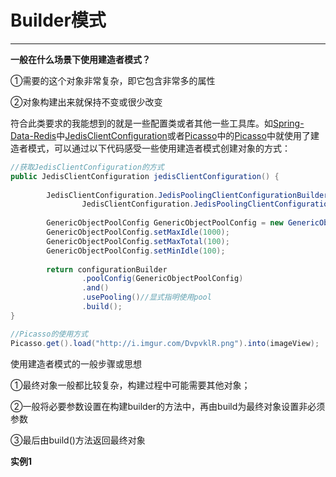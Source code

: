 # Builder模式

---

**一般在什么场景下使用建造者模式？**

①需要的这个对象非常复杂，即它包含非常多的属性

②对象构建出来就保持不变或很少改变

符合此类要求的我能想到的就是一些配置类或者其他一些工具库。如[Spring-Data-Redis](https://github.com/spring-projects/spring-data-redis)中[JedisClientConfiguration](https://github.com/spring-projects/spring-data-redis/blob/master/src/main/java/org/springframework/data/redis/connection/jedis/JedisClientConfiguration.java)或者[Picasso](http://square.github.io/picasso/)中的[Picasso](https://github.com/square/picasso/blob/master/picasso/src/main/java/com/squareup/picasso3/Picasso.java)中就使用了建造者模式，可以通过以下代码感受一些使用建造者模式创建对象的方式：

```java
//获取JedisClientConfiguration的方式
public JedisClientConfiguration jedisClientConfiguration() {
        
        JedisClientConfiguration.JedisPoolingClientConfigurationBuilder configurationBuilder = (
                JedisClientConfiguration.JedisPoolingClientConfigurationBuilder) JedisClientConfiguration.builder();
        
        GenericObjectPoolConfig GenericObjectPoolConfig = new GenericObjectPoolConfig();
        GenericObjectPoolConfig.setMaxIdle(1000);
        GenericObjectPoolConfig.setMaxTotal(100);
        GenericObjectPoolConfig.setMinIdle(100);
        
        return configurationBuilder
                .poolConfig(GenericObjectPoolConfig)
                .and()
                .usePooling()//显式指明使用pool
                .build();
}

//Picasso的使用方式
Picasso.get().load("http://i.imgur.com/DvpvklR.png").into(imageView);
```

使用建造者模式的一般步骤或思想

①最终对象一般都比较复杂，构建过程中可能需要其他对象；

②一般将必要参数设置在构建builder的方法中，再由build为最终对象设置非必须参数

③最后由build\(\)方法返回最终对象



**实例1**





